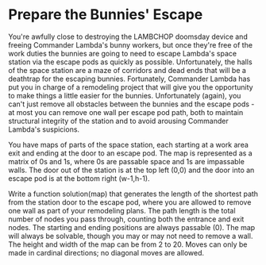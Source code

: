 Prepare the Bunnies' Escape
===========================
You're awfully close to destroying the LAMBCHOP doomsday device and freeing Commander Lambda's bunny workers, but once
they're free of the work duties the bunnies are going to need to escape Lambda's space station via the escape pods as
quickly as possible. Unfortunately, the halls of the space station are a maze of corridors and dead ends that will be a
deathtrap for the escaping bunnies. Fortunately, Commander Lambda has put you in charge of a remodeling project that
will give you the opportunity to make things a little easier for the bunnies. Unfortunately (again), you can't just
remove all obstacles between the bunnies and the escape pods - at most you can remove one wall per escape pod path, both
to maintain structural integrity of the station and to avoid arousing Commander Lambda's suspicions.

You have maps of parts of the space station, each starting at a work area exit and ending at the door to an escape pod.
The map is represented as a matrix of 0s and 1s, where 0s are passable space and 1s are impassable walls. The door out
of the station is at the top left (0,0) and the door into an escape pod is at the bottom right (w-1,h-1).

Write a function solution(map) that generates the length of the shortest path from the station door to the escape pod,
where you are allowed to remove one wall as part of your remodeling plans. The path length is the total number of nodes
you pass through, counting both the entrance and exit nodes. The starting and ending positions are always passable (0).
The map will always be solvable, though you may or may not need to remove a wall. The height and width of the map can be
from 2 to 20. Moves can only be made in cardinal directions; no diagonal moves are allowed.